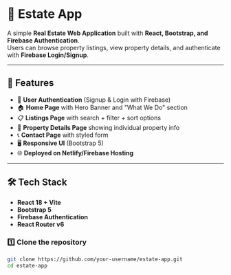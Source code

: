 # 🏡 Estate App

A simple **Real Estate Web Application** built with **React, Bootstrap, and Firebase Authentication**.  
Users can browse property listings, view property details, and authenticate with **Firebase Login/Signup**.

---

## 🚀 Features
- 🔑 **User Authentication** (Signup & Login with Firebase)
- 🏠 **Home Page** with Hero Banner and "What We Do" section
- 📋 **Listings Page** with search + filter + sort options
- 📌 **Property Details Page** showing individual property info
- 📞 **Contact Page** with styled form
- 🖥 **Responsive UI** (Bootstrap 5)
- 🌐 **Deployed on Netlify/Firebase Hosting**

---




## 🛠 Tech Stack
- **React 18 + Vite**
- **Bootstrap 5**
- **Firebase Authentication**
- **React Router v6**

### 1️⃣ Clone the repository
```bash
git clone https://github.com/your-username/estate-app.git
cd estate-app